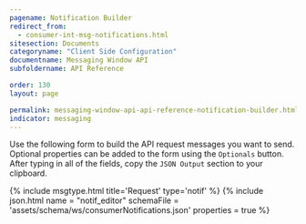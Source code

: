```yaml
---
pagename: Notification Builder
redirect_from:
  - consumer-int-msg-notifications.html
sitesection: Documents
categoryname: "Client Side Configuration"
documentname: Messaging Window API
subfoldername: API Reference

order: 130
layout: page

permalink: messaging-window-api-api-reference-notification-builder.html
indicator: messaging
---
```


Use the following form to build the API request messages you want to send.
Optional properties can be added to the form using the ``Optionals`` button. After typing in all of the fields, copy the ``JSON Output`` section to your clipboard.

{% include msgtype.html title='Request' type='notif' %}
{% include json.html name = "notif_editor"
	schemaFile = 'assets/schema/ws/consumerNotifications.json'
	properties = true %}